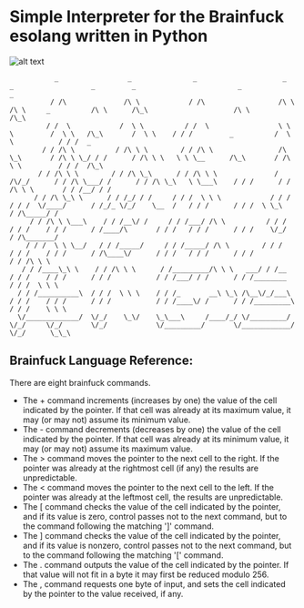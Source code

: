 # Simple Interpreter for the Brainfuck esolang written in Python

![alt text](https://travis-ci.org/tsmanikandan/brainfuck-py.svg?branch=master "Travis CI build status")

```text
           _                 _               _                     _              _                   _         _                         _               _        
          / /\              /\ \            / /\                  /\ \           /\ \     _          /\ \      /\_\                     /\ \             /\_\      
         / /  \            /  \ \          / /  \                 \ \ \         /  \ \   /\_\       /  \ \    / / /         _          /  \ \           / / /  _   
        / / /\ \          / /\ \ \        / / /\ \                /\ \_\       / /\ \ \_/ / /      / /\ \ \   \ \ \__      /\_\       / /\ \ \         / / /  /\_\ 
       / / /\ \ \        / / /\ \_\      / / /\ \ \              / /\/_/      / / /\ \___/ /      / / /\ \_\   \ \___\    / / /      / / /\ \ \       / / /__/ / / 
      / / /\ \_\ \      / / /_/ / /     / / /  \ \ \            / / /        / / /  \/____/      / /_/_ \/_/    \__  /   / / /      / / /  \ \_\     / /\_____/ /  
     / / /\ \ \___\    / / /__\/ /     / / /___/ /\ \          / / /        / / /    / / /      / /____/\       / / /   / / /      / / /    \/_/    / /\_______/   
    / / /  \ \ \__/   / / /_____/     / / /_____/ /\ \        / / /        / / /    / / /      / /\____\/      / / /   / / /      / / /            / / /\ \ \      
   / / /____\_\ \    / / /\ \ \      / /_________/\ \ \   ___/ / /__      / / /    / / /      / / /           / / /___/ / /      / / /________    / / /  \ \ \     
  / / /__________\  / / /  \ \ \    / / /_       __\ \_\ /\__\/_/___\    / / /    / / /      / / /           / / /____\/ /      / / /_________\  / / /    \ \ \    
  \/_____________/  \/_/    \_\/    \_\___\     /____/_/ \/_________/    \/_/     \/_/       \/_/            \/_________/       \/____________/  \/_/      \_\_\   
```

## Brainfuck Language Reference:

There are eight brainfuck commands.

* The + command increments (increases by one) the value of the cell indicated by the pointer. If that cell was already at its maximum value, it may (or may not) assume its minimum value.
* The - command decrements (decreases by one) the value of the cell indicated by the pointer. If that cell was already at its minimum value, it may (or may not) assume its maximum value.
* The > command moves the pointer to the next cell to the right. If the pointer was already at the rightmost cell (if any) the results are unpredictable.
* The < command moves the pointer to the next cell to the left. If the pointer was already at the leftmost cell, the results are unpredictable.
* The [ command checks the value of the cell indicated by the pointer, and if its value is zero, control passes not to the next command, but to the command following the matching ']' command.
* The ] command checks the value of the cell indicated by the pointer, and if its value is nonzero, control passes not to the next command, but to the command following the matching '[' command.
* The . command outputs the value of the cell indicated by the pointer. If that value will not fit in a byte it may first be reduced modulo 256.
* The , command requests one byte of input, and sets the cell indicated by the pointer to the value received, if any.